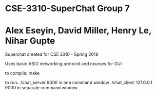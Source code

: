 # CSE-3310-SuperChat Group 7
# Alex Eseyin, David Miller, Henry Le, Nihar Gupte

Superchat created for CSE 3310 - Spring 2019

Uses basic ASIO networking protocol and ncurses for GUI

to compile:
make

to run:
./chat_server 9000 in one command window
./chat_client 127.0.0.1 9000 in separate command window

